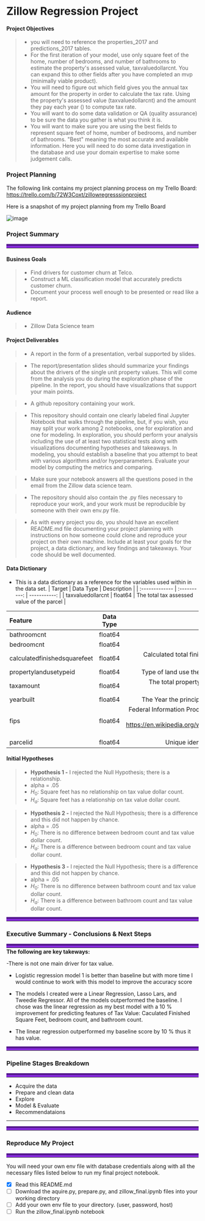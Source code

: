 # Zillow Regression Project

#### Project Objectives
> - you will need to reference the properties_2017 and predictions_2017 tables.
> - For the first iteration of your model, use only square feet of the home, number of bedrooms, and number of bathrooms to estimate the property's assessed value, taxvaluedollarcnt. You can expand this to other fields after you have completed an mvp (minimally viable product).
> - You will need to figure out which field gives you the annual tax amount for the property in order to calculate the tax rate. Using the property's assessed value (taxvaluedollarcnt) and the amount they pay each year (<field name>) to compute tax rate.
> - You will want to do some data validation or QA (quality assurance) to be sure the data you gather is what you think it is.
> - You will want to make sure you are using the best fields to represent square feet of home, number of bedrooms, and number of bathrooms. "Best" meaning the most accurate and available information. Here you will need to do some data investigation in the database and use your domain expertise to make some judgement calls.

### Project Planning 

The following link contains my project planning process on my Trello Board: https://trello.com/b/72W3Coxt/zillowregresssionproject

Here is a snapshot of my project planning from my Trello Board

![image](https://user-images.githubusercontent.com/80718476/122064016-678d7d80-cdb6-11eb-8e37-0c88294c8c05.png)

### Project Summary
<hr style="border-top: 10px groove blueviolet; margin-top: 1px; margin-bottom: 1px"></hr>


#### Business Goals
> - Find drivers for customer churn at Telco.
> - Construct a ML classification model that accurately predicts customer churn.
> - Document your process well enough to be presented or read like a report.

#### Audience
> - Zillow Data Science team

#### Project Deliverables
> - A report in the form of a presentation, verbal supported by slides.

> - The report/presentation slides should summarize your findings about the drivers of the single unit property values. This will come from the analysis you do during the exploration phase of the pipeline. In the report, you should have visualizations that support your main points.

> - A github repository containing your work.

   > - This repository should contain one clearly labeled final Jupyter Notebook that walks through the pipeline, but, if you wish, you may split your work among 2 notebooks, one for exploration and one for modeling. In exploration, you should perform your analysis including the use of at least two statistical tests along with visualizations documenting hypotheses and takeaways. In modeling, you should establish a baseline that you attempt to beat with various algorithms and/or hyperparameters. Evaluate your model by computing the metrics and comparing.

   > - Make sure your notebook answers all the questions posed in the email from the Zillow data science team.

  > - The repository should also contain the .py files necessary to reproduce your work, and your work must be reproducible by someone with their own env.py file.
  
  > - As with every project you do, you should have an excellent README.md file documenting your project planning with instructions on how someone could clone and reproduce your project on their own machine. Include at least your goals for the project, a data dictionary, and key findings and takeaways. Your code should be well documented.


#### Data Dictionary
    
- This is a data dictionary as a reference for the variables used within in the data set.
 |   Target    |  Data Type   | Description    |
| :------------- | :----------: | -----------: |
|  taxvaluedollarcnt | float64   | The total tax assessed value of the parcel |

|   Feature      |  Data Type   | Description    |
| :------------- | :----------: | -----------: |
|  bathroomcnt | float64   | number of bathrooms  |
| bedroomcnt   | float64 | number of bedrooms|
| calculatedfinishedsquarefeet   | float64 | Calculated total finished living area of the home |
| propertylandusetypeid  | float64   | Type of land use the property is zoned for|
| taxamount  | float64 |The total property tax assessed for that assessment year|
| yearbuilt  | float64 |  The Year the principal residence was built |
| fips  | float64 | Federal Information Processing Standard code -  see https://en.wikipedia.org/wiki/FIPS_county_code for more details|
| parcelid | float64 | Unique identifier for parcels (lots) |



#### Initial Hypotheses

> - **Hypothesis 1 -** I rejected the Null Hypothesis; there is a relationship.
> - alpha = .05
> - $H_0$: Square feet has no relationship on tax value dollar count. 
> - $H_a$: Square feet has a relationship on tax value dollar count. 

> - **Hypothesis 2 -** I rejected the Null Hypothesis; there is a difference and this did not happen by chance.
> - alpha = .05
> - $H_0$: There is no difference between bedroom count and tax value dollar count.
> - $H_a$: There is a difference between bedroom count and tax value dollar count.

> - **Hypothesis 3 -** I rejected the Null Hypothesis; there is a difference and this did not happen by chance.
> - alpha = .05
> - $H_0$: There is no difference between bathroom count and tax value dollar count.
> - $H_a$: There is a difference between bathroom count and tax value dollar count.

<hr style="border-top: 10px groove blueviolet; margin-top: 1px; margin-bottom: 1px"></hr>

### Executive Summary - Conclusions & Next Steps
<hr style="border-top: 10px groove blueviolet; margin-top: 1px; margin-bottom: 1px"></hr>
<b>The following are key takeways:</b>

  -There is not one main driver for tax value.
 
 - Logistic regression model 1 is better than baseline but with more time I would continue to work with this model to improve the accuracy score
  
  - The models I created were a  Linear Regression, Lasso Lars, and Tweedie Regressor. All of the models outperformed the baseline. I chose was the linear regression as my best model with a 10 % improvement for predicting features of Tax Value: Caculated Finished Square Feet, bedroom count, and bathroom count.
  
  -  The linear regression  outperformed my baseline score by 10 % thus it has value.


<hr style="border-top: 10px groove blueviolet; margin-top: 1px; margin-bottom: 1px"></hr>

### Pipeline Stages Breakdown

<hr style="border-top: 10px groove blueviolet; margin-top: 1px; margin-bottom: 1px"></hr>

- Acquire the data
- Prepare and clean data
- Explore 
- Model & Evaluate
- Recommendataions


___

<hr style="border-top: 10px groove blueviolet; margin-top: 1px; margin-bottom: 1px"></hr>



### Reproduce My Project

<hr style="border-top: 10px groove blueviolet; margin-top: 1px; margin-bottom: 1px"></hr>

You will need your own env file with database credentials along with all the necessary files listed below to run my final project notebook. 
- [x] Read this README.md
- [ ] Download the aquire.py, prepare.py, and zillow_final.ipynb files into your working directory
- [ ] Add your own env file to your directory. (user, password, host)
- [ ] Run the zillow_final.ipynb notebook